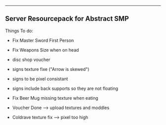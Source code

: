 ------------------------------------
Server Resourcepack for Abstract SMP
------------------------------------

Things To do:
- Fix Master Sword First Person
- Fix Weapons Size when on head
- disc shop voucher

- signs texture fixe ("Arrow is skewed")
- signs to be pixel consistant
- signs include back supports so they are not floating

- Fix Beer Mug missing texture when eating

- Voucher Done --> upload textures and moddles
- Coldrave texture fix --> pixel too high
